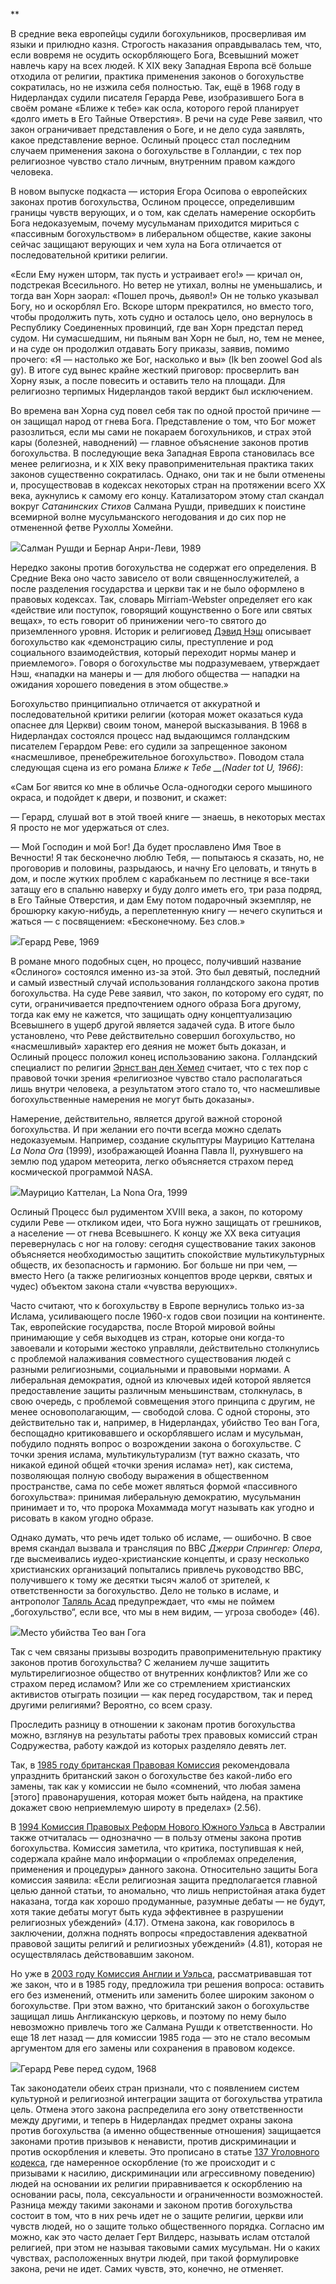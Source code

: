 **

В средние века европейцы судили богохульников, просверливая им языки и прилюдно казня. Строгость наказания оправдывалась тем, что, если вовремя не осудить оскорбляющего Бога, Всевышний может навлечь кару на всех людей. К XIX веку Западная Европа всё больше отходила от религии, практика применения законов о богохульстве сократилась, но не изжила себя полностью. Так, ещё в 1968 году в Нидерландах судили писателя Герарда Реве, изобразившего Бога в своём романе «Ближе к тебе» как осла, которого герой планирует «долго иметь в Его Тайные Отверстия». В речи на суде Реве заявил, что закон ограничивает представления о Боге, и не дело суда заявлять, какое представление верное. Ослиный процесс стал последним случаем применения закона о богохульстве в Голландии, с тех пор религиозное чувство стало личным, внутренним правом каждого человека.

В новом выпуске подкаста — история Егора Осипова о европейских законах против богохульства, Ослином процессе, определившим границы чувств верующих, и о том, как сделать намерение оскорбить Бога недоказуемым, почему мусульманам приходится мириться с «пассивным богохульством» в либеральном обществе, какие законы сейчас защищают верующих и чем хула на Бога отличается от последовательной критики религии.

«Если Ему нужен шторм, так пусть и устраивает его!» — кричал он, подстрекая Всесильного. Но ветер не утихал, волны не уменьшались, и тогда ван Хорн заорал: «Пошел прочь, дьявол!» Он не только указывал Богу, но и оскорблял Его. Вскоре шторм прекратился, но вместо того, чтобы продолжить путь, хоть судно и осталось цело, оно вернулось в Республику Соединенных провинций, где ван Хорн предстал перед судом. Ни сумасшедшим, ни пьяным ван Хорн не был, но, тем не менее, и на суде он продолжил отдавать Богу приказы, заявив, помимо прочего: «Я — настолько же Бог, насколько и вы» (Ik ben zoowel God als gy). В итоге суд вынес крайне жесткий приговор: просверлить ван Хорну язык, а после повесить и оставить тело на площади. Для религиозно терпимых Нидерландов такой вердикт был исключением.

Во времена ван Хорна суд повел себя так по одной простой причине — он защищал народ от гнева Бога. Представление о том, что Бог может разозлиться, если мы сами не покараем богохульников, и страх этой кары (болезней, наводнений) — главное объяснение законов против богохульства. В последующие века Западная Европа становилась все менее религиозна, и к XIX веку правоприменительная практика таких законов существенно сократилась. Однако, они так и не были отменены и, просуществовав в кодексах некоторых стран на протяжении всего XX века, аукнулись к самому его концу. Катализатором этому стал скандал вокруг _Сатанинских Стихов_ Салмана Рушди, приведших к поистине всемирной волне мусульманского негодования и до сих пор не отмененной фетве Рухоллы Хомейни.

![](https://assets.discours.io/unsafe/900x/production/image/b447b2f0-a54e-11e8-bfc7-9b5979ddfe3f.jpeg)Салман Рушди и Бернар Анри-Леви, 1989

Нередко законы против богохульства не содержат его определения. В Средние Века оно часто зависело от воли священнослужителей, а после разделения государства и церкви так и не было оформлено в правовых кодексах. Так, словарь Mirriam-Webster определяет его как «действие или поступок, говорящий кощунственно о Боге или святых вещах», то есть говорит об принижении чего-то святого до приземленного уровня. Историк и религиовед [Дэвид Нэш](https://books.google.nl/books/about/Blasphemy_in_the_Christian_World_A_Histo.html?id=BPYkhnY-3_cC&redir_esc=y) описывает богохульство как «демонстрацию силы, преступление и род социального взаимодействия, который переходит нормы манер и приемлемого». Говоря о богохульстве мы подразумеваем, утверждает Нэш, «нападки на манеры и — для любого общества — нападки на ожидания хорошего поведения в этом обществе.» 

Богохульство принципиально отличается от аккуратной и последовательной критики религии (которая может оказаться куда опаснее для Церкви) своим тоном, манерой высказывания. В 1968 в Нидерландах состоялся процесс над выдающимся голландским писателем Герардом Реве: его судили за запрещенное законом «насмешливое, пренебрежительное богохульство». Поводом стала следующая сцена из его романа _Ближе к Тебе __(Nader tot U, 1966)_:

«Сам Бог явится ко мне в обличье Осла-одногодки серого мышиного окраса, и подойдет к двери, и позвонит, и скажет:  


— Герард, слушай вот в этой твоей книге — знаешь, в некоторых местах Я просто не мог удержаться от слез.

— Мой Господин и мой Бог! Да будет прославлено Имя Твое в Вечности! Я так бесконечно люблю Тебя, — попытаюсь я сказать, но, не проговорив и половины, разрыдаюсь, и начну Его целовать, и тянуть в дом, и после жутких проблем с карабканьем по лестнице я все-таки затащу его в спальню наверху и буду долго иметь его, три раза подряд, в Его Тайные Отверстия, и дам Ему потом подарочный экземпляр, не брошюрку какую-нибудь, а переплетенную книгу — нечего скупиться и жаться — с посвящением: «Бесконечному. Без слов.»

![](https://assets.discours.io/unsafe/900x/production/image/b49a18b0-a54e-11e8-bfc7-9b5979ddfe3f.jpeg)Герард Реве, 1969

В романе много подобных сцен, но процесс, получивший название «Ослиного» состоялся именно из-за этой. Это был девятый, последний и самый известный случай использования голландского закона против богохульства. На суде Реве заявил, что закон, по которому его судят, по сути, ограничивается предпочтением одного образа Бога другому, тогда как ему не кажется, что защищать одну концептуализацию Всевышнего в ущерб другой является задачей суда. В итоге было установлено, что Реве действительно совершил богохульство, но «насмешливый» характер его деяния не может быть доказан, и Ослиный процесс положил конец использованию закона. Голландский специалист по религии [Эрнст ван ден Хемел](https://www.academia.edu/16130143/_Godslastering_en_vrijheid_van_meningsuiting_als_kenmerken_van_Nederland_Reve_en_Hirsi_Ali_) считает, что с тех пор с правовой точки зрения «религиозное чувство стало располагаться лишь внутри человека, а результатом этого стало то, что насмешливые богохульственные намерения не могут быть доказаны».  


Намерение, действительно, является другой важной стороной богохульства. И при желании его почти всегда можно сделать недоказуемым. Например, создание скульптуры Маурицио Каттелана ﻿_La Nona Ora_ (1999)﻿, изображающей Иоанна Павла II, рухнувшего на землю под ударом метеорита, легко объясняется страхом перед космической программой NASA.

![](https://assets.discours.io/unsafe/900x/production/image/b4d83320-a54e-11e8-bfc7-9b5979ddfe3f.jpeg)Маурицио Каттелан, La Nona Ora, 1999

Ослиный Процесс был рудиментом XVIII века, а закон, по которому судили Реве — откликом идеи, что Бога нужно защищать от грешников, а население — от гнева Всевышнего. К концу же XX века ситуация перевернулась с ног на голову: сегодня существование таких законов объясняется необходимостью защитить спокойствие мультикультурных обществ, их безопасность и гармонию. Бог больше ни при чем, — вместо Него (а также религиозных концептов вроде церкви, святых и чудес) объектом закона стали «чувства верующих».  


Часто считают, что к богохульству в Европе вернулись только из-за Ислама, усиливающего после 1960-х годов свои позиции на континенте. Так, европейские государства, после Второй мировой войны принимающие у себя выходцев из стран, которые они когда-то завоевали и которыми жестоко управляли, действительно столкнулись с проблемой налаживания совместного существования людей с разными религиозными, социальными и правовыми нормами. А либеральная демократия, одной из ключевых идей которой является предоставление защиты различным меньшинствам, столкнулась, в свою очередь, с проблемой совмещения этого принципа с другим, не менее основополагающим, — свободой слова. С одной стороны, это действительно так и, например, в Нидерландах, убийство Тео ван Гога, беспощадно критиковавшего и оскорблявшего ислам и мусульман, побудило поднять вопрос о возрождении закона о богохульстве. С точки зрения ислама, мультикультурализм (тут важно сказать, что никакой единой общей «точки зрения ислама» нет), как система, позволяющая полную свободу выражения в общественном пространстве, сама по себе может являться формой «пассивного богохульства»: принимая либеральную демократию, мусульманин принимает и то, что пророка Мохаммада могут называть как угодно и рисовать в каком угодно образе.  


Однако думать, что речь идет только об исламе, — ошибочно. В свое время скандал вызвала и трансляция по BBC _Д_﻿_жерри Спрингер: Опера_﻿, где высмеивались иудео-христианские концепты, и сразу несколько христианских организаций попытались привлечь руководство BBC, получившего к тому же десятки тысяч жалоб от зрителей, к ответственности за богохульство. Дело не только в исламе, и антрополог [Таляль Асад](http://escholarship.org/uc/item/84q9c6ft) предупреждает, что «мы не поймем „богохульство“, если все, что мы в нем видим, — угроза свободе» (46).

![](https://assets.discours.io/unsafe/900x/production/image/b53b61c0-a54e-11e8-bfc7-9b5979ddfe3f.jpeg)Место убийства Тео ван Гога

Так с чем связаны призывы возродить правоприменительную практику законов против богохульства? С желанием лучше защитить мультирелигиозное общество от внутренних конфликтов? Или же со страхом перед исламом? Или же со стремлением христианских активистов отыграть позиции — как перед государством, так и перед другими религиями? Вероятно, со всем сразу.

Проследить разницу в отношении к законам против богохульства можно, взглянув на результаты работы трех правовых комиссий стран Содружества, работу каждой из которых разделяло девять лет.  


Так, в [1985 году британская Правовая Комиссия](https://www.gov.uk/government/uploads/system/uploads/attachment_data/file/235882/0442.pdf) рекомендовала упразднить британский закон о богохульстве без какой-либо его замены, так как у комиссии не было «сомнений, что любая замена [этого] правонарушения, которая может быть найдена, на практике докажет свою неприемлемую широту в пределах» (2.56).   


В [1994 Комиссия Правовых Реформ Нового Южного Уэльса](http://lawreform.justice.nsw.gov.au/Documents/report_74.pdf) в Австралии также отчиталась — однозначно — в пользу отмены закона против богохульства. Комиссия заметила, что критика, поступившая к ней, содержала крайне мало информации о «проблемах определения, применения и процедуры» данного закона. Относительно защиты Бога комиссия заявила: «Если религиозная защита предполагается главной целью данной статьи, то аномально, что лишь непристойная атака будет наказана, тогда как хорошо продуманные, разумные дебаты — не будут, хотя такие дебаты могут быть куда эффективнее в разрушении религиозных убеждений» (4.17). Отмена закона, как говорилось в заключении, должна поднять вопросы «предоставления адекватной правовой защиты религий и религиозных убеждений» (4.81), которая не осуществлялась действовавшим законом.  


Но уже в [2003 году Комиссия Англии и Уэльса](http://www.parliament.the-stationery-office.co.uk/pa/ld200203/ldselect/ldrelof/95/9501.htm), рассматривавшая тот же закон, что и в 1985 году, предложила три решения вопроса: оставить его без изменений, отменить или заменить более широким законом о богохульстве. При этом важно, что британский закон о богохульстве защищал лишь Англиканскую церковь, и поэтому по нему было невозможно привлечь того же Салмана Рушди к ответственности. Но еще 18 лет назад — для комиссии 1985 года — это не стало весомым аргументом для его замены или сохранения в правовом кодексе.

![](https://assets.discours.io/unsafe/900x/production/image/b5954190-a54e-11e8-bfc7-9b5979ddfe3f.jpeg)Герард Реве перед судом, 1968

Так законодатели обеих стран признали, что с появлением систем культурной и религиозной интеграции защита от богохульства утратила цель. Отмена этого закона распределила его зону ответственности между другими, и теперь в Нидерландах предмет охраны закона против богохульства (а именно общественные отношения) защищается законами против призывов к ненависти, против дискриминации и против оскорбления и клеветы. Это прописано в статье [137 Уголовного кодекса](www.wetboek-online.nl/wet/Wetboek%20van%20Strafrecht/137c.html), где намеренное оскорбление (то же происходит и с призывами к насилию, дискриминации или агрессивному поведению) людей на основании их религии приравнивается к оскорблению на основании расы, пола, сексуальности и ограниченности возможностей. Разница между такими законами и законом против богохульства состоит в том, что в них речь идет не о защите религии, церкви или чувств людей, но о защите только общественного порядка. Согласно им можно, как это часто делает Герт Вилдерс, называть ислам отсталой религией, при этом не называя таковыми самих мусульман. Ни о каких чувствах, расположенных внутри людей, при такой формулировке закона, речи не идет. Самих чувств, это, конечно, не отменяет. 
